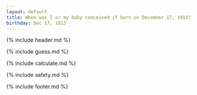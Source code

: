 ```yaml
---
layout: default
title: When was I or my baby conceived if born on December 17, 1913?
birthday: Dec 17, 1913
---
```


{% include header.md %}

{% include guess.md %}

{% include calculate.md %}

{% include safety.md %}

{% include footer.md %}



